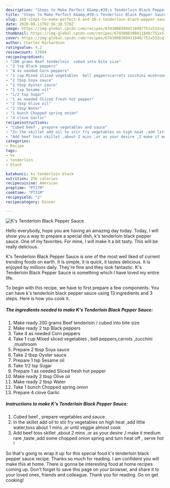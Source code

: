 ```yaml
---
description: "Steps to Make Perfect K&amp;#39;s Tenderloin Black Pepper Sauce"
title: "Steps to Make Perfect K&amp;#39;s Tenderloin Black Pepper Sauce"
slug: 169-steps-to-make-perfect-k-and-39-s-tenderloin-black-pepper-sauce
date: 2020-08-11T02:36:38.578Z
image: https://img-global.cpcdn.com/recipes/6743008309411840/751x532cq70/ks-tenderloin-black-pepper-sauce-recipe-main-photo.jpg
thumbnail: https://img-global.cpcdn.com/recipes/6743008309411840/751x532cq70/ks-tenderloin-black-pepper-sauce-recipe-main-photo.jpg
cover: https://img-global.cpcdn.com/recipes/6743008309411840/751x532cq70/ks-tenderloin-black-pepper-sauce-recipe-main-photo.jpg
author: Charles Richardson
ratingvalue: 4.2
reviewcount: 17694
recipeingredient:
- "200 grams Beef tenderloin  cubed into bite size"
- "2 tsp Black peppers"
- "4 as needed Corn peppers"
- "1 cup Mixed sliced vegetables  bell pepperscarrots zucchini mushroom"
- "2 tbsp Soya sauce"
- "2 tbsp Oyster sauce"
- "1 tsp Sesame oil"
- "1/2 tsp Sugar"
- "1 as needed Sliced fresh hot pepper"
- "2 tbsp Olive oil"
- "2 tbsp Water"
- "1 bunch Chopped spring onion"
- "4 clove Garlic"
recipeinstructions:
- "Cubed beef , prepare vegetables and sauce"
- "In the skillet add oil to stir fry vegetables on high heat ,add little water,toss about 1 mins ,or until veggie almost cook"
- "Add beef toss skillet ,about 2 mins ,or as your desire ,I make it medium rare ,taste ,add some chopped onion spring and turn heat off , serve hot !"
categories:
- Recipe
tags:
- ks
- tenderloin
- black

katakunci: ks tenderloin black 
nutrition: 256 calories
recipecuisine: American
preptime: "PT17M"
cooktime: "PT31M"
recipeyield: "2"
recipecategory: Dinner

---
```



![K&#39;s Tenderloin Black Pepper Sauce](https://img-global.cpcdn.com/recipes/6743008309411840/751x532cq70/ks-tenderloin-black-pepper-sauce-recipe-main-photo.jpg)

Hello everybody, hope you are having an amazing day today. Today, I will show you a way to prepare a special dish, k&#39;s tenderloin black pepper sauce. One of my favorites. For mine, I will make it a bit tasty. This will be really delicious.

K&#39;s Tenderloin Black Pepper Sauce is one of the most well liked of current trending foods on earth. It is simple, it is quick, it tastes delicious. It is enjoyed by millions daily. They're fine and they look fantastic. K&#39;s Tenderloin Black Pepper Sauce is something which I have loved my entire life.




To begin with this recipe, we have to first prepare a few components. You can have k&#39;s tenderloin black pepper sauce using 13 ingredients and 3 steps. Here is how you cook it.

<!--inarticleads1-->

##### The ingredients needed to make K&#39;s Tenderloin Black Pepper Sauce:

1. Make ready 200 grams Beef tenderloin / cubed into bite size
1. Make ready 2 tsp Black peppers
1. Take 4 as needed Corn peppers
1. Take 1 cup Mixed sliced vegetables , bell peppers,carrots ,zucchini ,mushroom
1. Prepare 2 tbsp Soya sauce
1. Take 2 tbsp Oyster sauce
1. Prepare 1 tsp Sesame oil
1. Take 1/2 tsp Sugar
1. Prepare 1 as needed Sliced fresh hot pepper
1. Make ready 2 tbsp Olive oil
1. Make ready 2 tbsp Water
1. Take 1 bunch Chopped spring onion
1. Prepare 4 clove Garlic




<!--inarticleads2-->

##### Instructions to make K&#39;s Tenderloin Black Pepper Sauce:

1. Cubed beef , prepare vegetables and sauce
1. In the skillet add oil to stir fry vegetables on high heat ,add little water,toss about 1 mins ,or until veggie almost cook
1. Add beef toss skillet ,about 2 mins ,or as your desire ,I make it medium rare ,taste ,add some chopped onion spring and turn heat off , serve hot !




So that's going to wrap it up for this special food k&#39;s tenderloin black pepper sauce recipe. Thanks so much for reading. I am confident you will make this at home. There is gonna be interesting food at home recipes coming up. Don't forget to save this page on your browser, and share it to your loved ones, friends and colleague. Thank you for reading. Go on get cooking!
